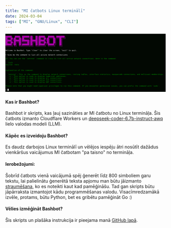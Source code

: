 ```yaml
---
title: "MI čatbots Linux terminālī"
date: 2024-03-04
tags: ["MI", "GNU/Linux", "CLI"]
---
```


<center><img src="AI-in-Linux-terminal.png"></center>

#### Kas ir Bashbot?

Bashbot ir skripts, kas ļauj sazināties ar MI čatbotu no Linux termināļa. Šis čatbots izmanto Cloudflare Workers un [deepseek-coder-6.7b-instruct-awq](https://developers.cloudflare.com/workers-ai/models/deepseek-coder-6.7b-instruct-awq/) lielo valodas modeli (LLM).

#### Kāpēc es izveidoju Bashbot?

Es daudz darbojos Linux terminālī un vēlējos iespēju ātri nosūtīt dažādus vienkāršus vaicājumus MI čatbotam "pa taisno" no termināļa.

#### Ierobežojumi:

Šobrīd čatbots vienā vaicājumā spēj ģenerēt līdz 800 simboliem garu tekstu, lai palielinātu ģenerētā teksta apjomu man būtu jāizmanto [straumēšana](https://blog.cloudflare.com/workers-ai-streaming), ko es noteikti kaut kad pamēģināšu. Tad gan skripts būtu jāpārraksta izmantojot kādu programmēšanas valodu. Visacīmredzamākā izvēle, protams, būtu Python, bet es gribētu pamēģināt Go :)

#### Vēlies izmēģināt Bashbot?

Šis skripts un plašāka instrukcija ir pieejama manā [GitHub lapā](https://github.com/reacan/bashbot).
